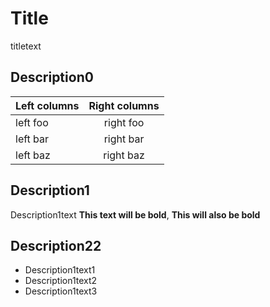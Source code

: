 # Title

titletext

## Description0

| Left columns | Right columns |
| ------------ | :-----------: |
| left foo     |   right foo   |
| left bar     |   right bar   |
| left baz     |   right baz   |

## Description1

Description1text **This text will be bold**, **This will also be bold**

## Description22

- Description1text1
- Description1text2
- Description1text3

#
